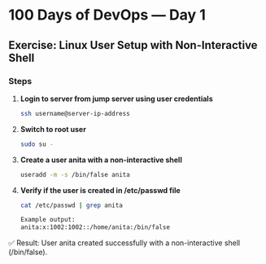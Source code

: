 # 100 Days of DevOps — Day 1
## Exercise: Linux User Setup with Non-Interactive Shell

### Steps
1. **Login to server from jump server using user credentials**
   ```bash
   ssh username@server-ip-address
	```
2. **Switch to root user**
	```bash
	sudo su -
	```
3. **Create a user anita with a non-interactive shell**
	```bash
	useradd -m -s /bin/false anita
	```
4. **Verify if the user is created in /etc/passwd file**
	```bash
	cat /etc/passwd | grep anita
	
	Example output:
	anita:x:1002:1002::/home/anita:/bin/false
	```
✅ Result: User anita created successfully with a non-interactive shell (/bin/false).